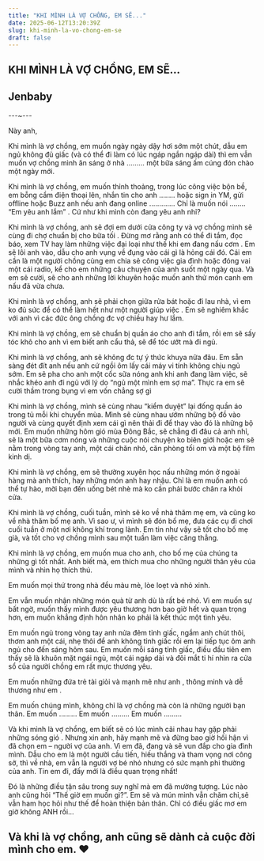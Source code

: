 ```yaml
---
title: "KHI MÌNH LÀ VỢ CHỒNG, EM SẼ..."
date: 2025-06-12T13:20:39Z
slug: khi-minh-la-vo-chong-em-se
draft: false
---
```


## KHI MÌNH LÀ VỢ CHỒNG, EM SẼ...

## Jenbaby

---~---

Này anh,

Khi mình là vợ chồng, em muốn ngày ngày dậy hơi sớm một chút, dẫu em ngủ không đủ giấc (và có thể đi làm có lúc ngáp ngắn ngáp dài) thì em vẫn muốn vợ chồng mình ăn sáng ở nhà ……… một bữa sáng ấm cúng đón chào một ngày mới.

Khi mình là vợ chồng, em muốn thỉnh thoảng, trong lúc công việc bộn bề, em bỗng cầm điện thoại lên, nhắn tin cho anh …….. hoặc sign in YM, gửi offline hoặc Buzz anh nếu anh đang online …………. Chỉ là muốn nói …….. “Em yêu anh lắm” . Cứ như khi mình còn đang yêu anh nhỉ?

Khi mình là vợ chồng, anh sẽ đợi em dưới cửa công ty và vợ chồng mình sẽ cùng đi chợ chuẩn bị cho bữa tối . Đừng mơ rằng anh có thể đi tắm, đọc báo, xem TV hay làm những việc đại loại như thế khi em đang nấu cơm . Em sẽ lôi anh vào, dẫu cho anh vụng về đụng vào cái gì là hỏng cái đó. Cái em cần là một người chồng cùng em chia sẻ công việc gia đình hoặc đóng vai một cái radio, kể cho em những câu chuyện của anh suốt một ngày qua. Và em sẽ cười, sẽ cho anh những lời khuyên hoặc muốn anh thử món canh em nấu đã vừa chưa.

Khi mình là vợ chồng, anh sẽ phải chọn giữa rửa bát hoặc đi lau nhà, vì em ko đủ sức để có thể làm hết như một người giúp việc . Em sẽ nghiêm khắc với anh vì các đức ông chồng đc vợ chiều hay hư lắm.

Khi mình là vợ chồng, em sẽ chuẩn bị quần áo cho anh đi tắm, rồi em sẽ sấy tóc khô cho anh vì em biết anh cẩu thả, sẽ để tóc ướt mà đi ngủ.

Khi mình là vợ chồng, anh sẽ không đc tự ý thức khuya nữa đâu. Em sẵn sàng đét đít anh nếu anh cứ ngồi ôm lấy cái máy vi tính không chịu ngủ sớm. Em sẽ pha cho anh một cốc sữa nóng anh khi anh đang làm việc, sẽ nhắc khéo anh đi ngủ với lý do “ngủ một mình em sợ ma”. Thực ra em sẽ cười thầm trong bụng vì em vốn chẳng sợ gì 

Khi mình là vợ chồng, mình sẽ cùng nhau “kiểm duyệt” lại đống quần áo trong tủ mỗi khi chuyển mùa. Mình sẽ cùng nhau ướm những bộ đồ vào người và cùng quyết định xem cái gì nên thải đi để thay vào đó là những bộ mới. Em muốn những hôm gió mùa Đông Bắc, sẽ chẳng đi đâu cả anh nhỉ, sẽ là một bữa cơm nóng và những cuộc nói chuyện ko biên giới hoặc em sẽ nằm trong vòng tay anh, một cái chăn nhỏ, căn phòng tối om và một bộ film kinh dị.

Khi mình là vợ chồng, em sẽ thường xuyên học nấu những món ở ngoài hàng mà anh thích, hay những món anh hay nhậu. Chỉ là em muốn anh có thể tự hào, mời bạn đến uống bét nhè mà ko cần phải bước chân ra khỏi cửa.

Khi mình là vợ chồng, cuối tuần, mình sẽ ko về nhà thăm mẹ em, và cũng ko về nhà thăm bố mẹ anh. Vì sao ư, vì mình sẽ đón bố mẹ, đưa các cụ đi chơi cuối tuần ở một nơi không khí trong lành. Em tin như vậy sẽ tốt cho bố mẹ già, và tốt cho vợ chồng mình sau một tuần làm việc căng thẳng.

Khi mình là vợ chồng, em muốn mua cho anh, cho bố mẹ của chúng ta những gì tốt nhất. Anh biết mà, em thích mua cho những người thân yêu của mình và nhìn họ thích thú.

Em muốn mọi thứ trong nhà đều màu mè, lòe loẹt và nhỏ xinh.

Em vẫn muốn nhận những món quà từ anh dù là rất bé nhỏ. Vì em muốn sự bất ngờ, muốn thấy mình được yêu thương hơn bao giờ hết và quan trọng hơn, em muốn khẳng định hôn nhân ko phải là kết thúc một tình yêu.

Em muốn ngủ trong vòng tay anh nửa đêm tỉnh giấc, ngắm anh chút thôi, thơm anh một cái, nhẹ thôi để anh không tỉnh giấc rồi em lại tiếp tục ôm anh ngủ cho đến sáng hôm sau. Em muốn mỗi sáng tỉnh giấc, điều đầu tiên em thấy sẽ là khuôn mặt ngái ngủ, một cái ngáp dài và đôi mắt ti hí nhìn ra cửa sổ của người chồng em rất mực thương yêu.

Em muốn những đứa trẻ tài giỏi và mạnh mẽ như anh , thông minh và dễ thương như em .

Em muốn chúng mình, không chỉ là vợ chồng mà còn là những người bạn thân.
Em muốn ………
Em muốn ……… 
Em muốn ………

Và khi mình là vợ chồng, em biết sẽ có lúc mình cãi nhau hay gặp phải những sóng gió . Nhưng xin anh, hãy mạnh mẽ và đừng bao giờ hối hận vì đã chọn em – người vợ của anh. Vì em đã, đang và sẽ vun đắp cho gia đình mình. Dẫu cho em là một người cầu tiến, hiếu thắng và tham vọng nơi công sở, thì về nhà, em vẫn là người vợ bé nhỏ nhưng có sức mạnh phi thường của anh. Tin em đi, đấy mới là điều quan trọng nhất!

Đó là những điều tận sâu trong suy nghĩ mà em đã mường tượng. Lúc nào anh cũng hỏi “Thế giờ em muốn gì?”. Em sẽ và mún mình vẫn chăm chỉ,sẽ vẫn ham học hỏi như thế để hoàn thiện bản thân. Chỉ có điều giấc mơ em giờ không ANH rồi…


Và khi là vợ chồng, anh cũng sẽ dành cả cuộc đời mình cho em. ♥
----------